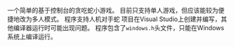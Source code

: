 一个简单的基于控制台的贪吃蛇小游戏。
目前只支持单人游戏，但应该能较为便捷地改为多人模式。
程序支持人机对手蛇
项目在Visual Studio上创建并编写，其他编译器运行时可能出现问题。
程序包含了`windows.h`头文件，只能在Windows系统上编译运行。
